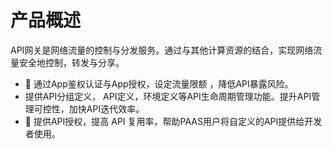 # 产品概述

API网关是网络流量的控制与分发服务。通过与其他计算资源的结合，实现网络流量安全地控制，转发与分享。

* 	通过App鉴权认证与App授权，设定流量限额 ，降低API暴露风险。  
*  提供API分组定义， API定义，环境定义等API生命周期管理功能。提升API管理可控性，加快API迭代效率。
* 	提供API授权，提高 API 复用率，帮助PAAS用户将自定义的API提供给开发者使用。

